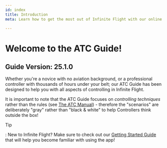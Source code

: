 ```yaml
---
id: index
title: Introduction
meta: Learn how to get the most out of Infinite Flight with our online documentation.

---
```


# Welcome to the ATC Guide!



## Guide Version: 25.1.0



Whether you're a novice with no aviation background, or a professional controller with thousands of hours under your belt; our ATC Guide has been designed to help you with all aspects of controlling in Infinite Flight. 



It is important to note that the ATC Guide focuses on *controlling techniques* rather than the rules (see [The ATC Manual](/guide/atc-manual)) - therefore the "scenarios" are deliberately "gray" rather than "black & white" to help Controllers think outside the box!



Tip

: New to Infinite Flight? Make sure to check out our [Getting Started Guide](/guide/getting-started-guide#welcome-to-the-getting-started-guide!) that will help you become familiar with using the app!